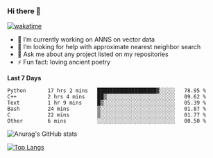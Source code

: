 ### Hi there 👋

[![wakatime](https://wakatime.com/badge/user/8906da98-c623-4aff-ac00-99cb42e09b38.svg)](https://wakatime.com/@8906da98-c623-4aff-ac00-99cb42e09b38)

- 🔭 I’m currently working on ANNS on vector data
- 🤔 I’m looking for help with approximate nearest neighbor search
- 💬 Ask me about any project listed on my repositories
- ⚡ Fun fact: loving ancient poetry


**Last 7 Days**
<!--START_SECTION:waka-->

```text
Python       17 hrs 2 mins   ███████████████████▓░░░░░   78.95 %
C++          2 hrs 4 mins    ██▒░░░░░░░░░░░░░░░░░░░░░░   09.62 %
Text         1 hr 9 mins     █▒░░░░░░░░░░░░░░░░░░░░░░░   05.39 %
Bash         24 mins         ▒░░░░░░░░░░░░░░░░░░░░░░░░   01.87 %
C            22 mins         ▒░░░░░░░░░░░░░░░░░░░░░░░░   01.77 %
Other        6 mins          ░░░░░░░░░░░░░░░░░░░░░░░░░   00.50 %
```

<!--END_SECTION:waka-->

![Anurag's GitHub stats](https://github-readme-stats.vercel.app/api?username=matchyc&count_private=true&show_icons=true&theme=vue)

[![Top Langs](https://github-readme-stats.vercel.app/api/top-langs/?username=matchyc&langs_count=4&&hide=perl,raku,html,javascript,shell,roff,prolog)](https://github.com/anuraghazra/github-readme-stats)
